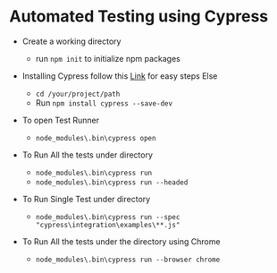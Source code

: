 # Automated Testing using Cypress 

* Create a working directory
  - run `npm init` to initialize npm packages

* Installing Cypress follow this [Link](https://docs.cypress.io) for easy steps Else
  - `cd /your/project/path`
  - Run `npm install cypress --save-dev`

* To open Test Runner
  - `node_modules\.bin\cypress open`

* To Run All the tests under directory
  - `node_modules\.bin\cypress run`
  - `node_modules\.bin\cypress run --headed`

* To Run Single Test under directory
  - `node_modules\.bin\cypress run --spec "cypress\integration\examples\**.js"`
  
* To Run All the tests under the directory using Chrome
  - `node_modules\.bin\cypress run --browser chrome`

